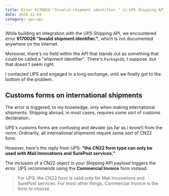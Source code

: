```yaml
---
title: Error 9170026 "Invalid shipment identifier." in UPS Shipping API
date: 2024-12-03
category: ups-api
---
```


While building an integration with the UPS Shipping API, we encountered error **9170026 "Invalid shipment identifier."**, which is not documented anywhere on the internet.

Moreover, there's no field within the API that stands out as something that could be called a "shipment identifier". There's `PackageID`, I suppose, but that doesn't seem right.

I contacted UPS and engaged in a long exchange, until we finally got to the bottom of the problem.

## Customs forms on international shipments

The error is triggered, to my knowledge, only when making international shipments. Shipping abroad, in most cases, requires some sort of customs declaration.

UPS's customs forms are confusing and deviate (as far as I know!) from the norm. Ordinarily, all international shipments require some sort of CN22 form.

However, here's the reply from UPS: **"the CN22 form type can only be used with Mail Innovations and SurePost services."**

The inclusion of a CN22 object in your Shipping API payload triggers the error. UPS recommends using the **Commercial Invoice** form instead.

> For UPS, the CN22 form is valid only for Mail Innovations and SurePost services. For most other things, Commercial Invoice is the form to choose.
